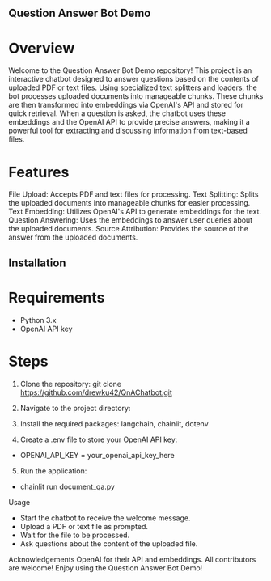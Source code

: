 ## Question Answer Bot Demo
# Overview
Welcome to the Question Answer Bot Demo repository! This project is an interactive chatbot designed to answer questions based on the contents of uploaded PDF or text files. Using specialized text splitters and loaders, the bot processes uploaded documents into manageable chunks. These chunks are then transformed into embeddings via OpenAI's API and stored for quick retrieval. When a question is asked, the chatbot uses these embeddings and the OpenAI API to provide precise answers, making it a powerful tool for extracting and discussing information from text-based files.

# Features
File Upload: Accepts PDF and text files for processing.
Text Splitting: Splits the uploaded documents into manageable chunks for easier processing.
Text Embedding: Utilizes OpenAI's API to generate embeddings for the text.
Question Answering: Uses the embeddings to answer user queries about the uploaded documents.
Source Attribution: Provides the source of the answer from the uploaded documents.

## Installation
# Requirements
- Python 3.x
- OpenAI API key

# Steps
1. Clone the repository:
git clone https://github.com/drewku42/QnAChatbot.git

2. Navigate to the project directory:

3. Install the required packages: langchain, chainlit, dotenv

4. Create a .env file to store your OpenAI API key:
- OPENAI_API_KEY = your_openai_api_key_here

5. Run the application:
- chainlit run document_qa.py

Usage
- Start the chatbot to receive the welcome message.
- Upload a PDF or text file as prompted.
- Wait for the file to be processed.
- Ask questions about the content of the uploaded file.

Acknowledgements
OpenAI for their API and embeddings.
All contributors are welcome!
Enjoy using the Question Answer Bot Demo!
